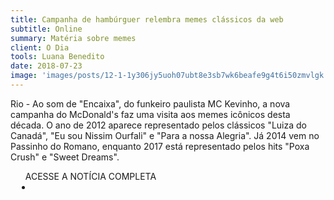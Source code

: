 ```yaml
---
title: Campanha de hambúrguer relembra memes clássicos da web
subtitle: Online
summary: Matéria sobre memes
client: O Dia
tools: Luana Benedito
date: 2018-07-23
image: 'images/posts/12-1-1y306jy5uoh07ubt8e3sb7wk6beafe9g4t6i50zmvlgk.png'
---
```


Rio - Ao som de "Encaixa", do funkeiro paulista MC Kevinho, a nova campanha do McDonald's faz uma visita aos memes icônicos desta década. O ano de 2012 aparece representado pelos clássicos "Luiza do Canadá", "Eu sou Nissim Ourfali" e "Para a nossa Alegria". Já 2014 vem no Passinho do Romano, enquanto 2017 está representado pelos hits "Poxa Crush" e "Sweet Dreams".

<div class="post__share"><ul class="share__list list-reset">ACESSE A NOTÍCIA COMPLETA<li class="share__item" style="margin-left: 10px"><a class="share__link share__facebook" style="background: #fa5657" href="https://odia.ig.com.br/diversao/2018/07/5559644-campanha-de-hamburguer-relembra-memes-classicos-da-web.html 
onclick=window.open(this.href, 'pop-up', 'left=20,top=20,width=500,height=500,toolbar=1,resizable=0'); return false;" title="Link" rel="nofollow"><i class="fa-solid fa-link"></i></a></li></ul></div>
<!-- <div class="gallery-box"><div class="gallery"><img src="/clipping/images/example-1.jpg" loading="lazy" alt="Project"><img src="/clipping/images/example-2.jpg" loading="lazy" alt="Project"></div><em>Gallery / <a href="https://www.freepik.com/" target="_blank">Freepic</a></em></div> -->